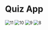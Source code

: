 #  Quiz App

![11](https://github.com/Zahid3640/Flutter-apps/assets/128214046/e0fc98c3-5a52-4807-b065-62494bd66c8e)
![10](https://github.com/Zahid3640/Flutter-apps/assets/128214046/fca352c5-583d-4b03-8993-36556247ddbe)
![9](https://github.com/Zahid3640/Flutter-apps/assets/128214046/61b8d0d9-7f37-4c88-9fbd-94266cce07e3)
![8](https://github.com/Zahid3640/Flutter-apps/assets/128214046/c49be26a-0d5d-4e78-8096-13b84362fd8d)
